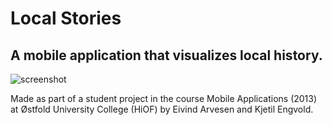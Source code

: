 # Local Stories
## A mobile application that visualizes local history.

![screenshot](https://bitbucket.org/eivind88/local-stories/raw/master/screenshot.png)

Made as part of a student project in the course
Mobile Applications (2013) at Østfold University College (HiOF)
by Eivind Arvesen and Kjetil Engvold.

